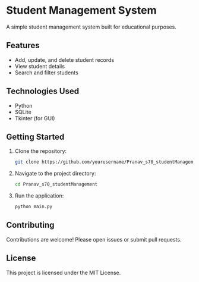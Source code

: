 # Student Management System

A simple student management system built for educational purposes.

## Features

- Add, update, and delete student records
- View student details
- Search and filter students

## Technologies Used

- Python
- SQLite
- Tkinter (for GUI)

## Getting Started

1. Clone the repository:
    ```bash
    git clone https://github.com/yourusername/Pranav_s70_studentManagement.git
    ```
2. Navigate to the project directory:
    ```bash
    cd Pranav_s70_studentManagement
    ```
3. Run the application:
    ```bash
    python main.py
    ```

## Contributing

Contributions are welcome! Please open issues or submit pull requests.

## License

This project is licensed under the MIT License.